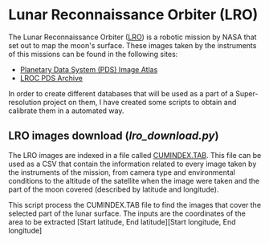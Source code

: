 # Lunar Reconnaissance Orbiter (LRO) 

The Lunar Reconnaissance Orbiter ([LRO](https://www.nasa.gov/mission_pages/LRO/main/index.html)) is a robotic mission by NASA that set out to map the moon's surface. These images taken by the instruments of this missions can be found in the following sites:

 - [Planetary Data System (PDS) Image Atlas](https://pds-imaging.jpl.nasa.gov/search/)
 - [LROC PDS Archive](http://lroc.sese.asu.edu/data/)
 
In order to create different databases that will be used as a part of a Super-resolution project on them, I have created some scripts to obtain and calibrate them in a automated way.

## LRO images download (*lro_download.py*)
The LRO images are indexed in a file called [CUMINDEX.TAB](http://lroc.sese.asu.edu/data/LRO-L-LROC-2-EDR-V1.0/LROLRC_0043A/INDEX/CUMINDEX.TAB). This file can be used as a CSV that contain the information related to every image taken by the instruments of the mission, from camera type and environmental conditions to the altitude of the satellite when the image were taken and the part of the moon covered (described by latitude and longitude).

This script process the CUMINDEX.TAB file to find the images that cover the selected part of the lunar surface. The inputs are the coordinates of the area to be extracted [Start latitude, End latitude][Start longitude, End longitude]    
